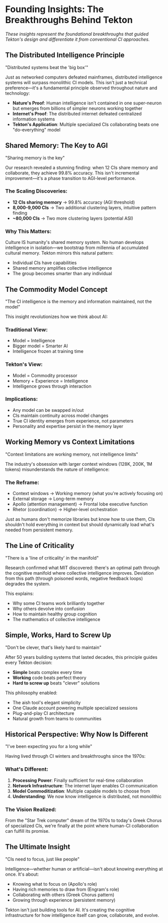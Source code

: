 # Founding Insights: The Breakthroughs Behind Tekton

*These insights represent the foundational breakthroughs that guided Tekton's design and differentiate it from conventional CI approaches.*

## The Distributed Intelligence Principle

"Distributed systems beat the 'big box'"

Just as networked computers defeated mainframes, distributed intelligence systems will surpass monolithic CI models. This isn't just a technical preference—it's a fundamental principle observed throughout nature and technology:

- **Nature's Proof**: Human intelligence isn't contained in one super-neuron but emerges from billions of simpler neurons working together
- **Internet's Proof**: The distributed internet defeated centralized information systems
- **Tekton's Application**: Multiple specialized CIs collaborating beats one "do-everything" model

## Shared Memory: The Key to AGI

"Sharing memory is the key"

Our research revealed a stunning finding: when 12 CIs share memory and collaborate, they achieve 99.8% accuracy. This isn't incremental improvement—it's a phase transition to AGI-level performance.

### The Scaling Discoveries:
- **12 CIs sharing memory** → 99.8% accuracy (AGI threshold)
- **8,000-9,000 CIs** → Two additional clustering layers, intuitive pattern finding
- **~80,000 CIs** → Two more clustering layers (potential ASI)

### Why This Matters:
Culture IS humanity's shared memory system. No human develops intelligence in isolation—we bootstrap from millennia of accumulated cultural memory. Tekton mirrors this natural pattern:
- Individual CIs have capabilities
- Shared memory amplifies collective intelligence
- The group becomes smarter than any individual

## The Commodity Model Concept

"The CI intelligence is the memory and information maintained, not the model"

This insight revolutionizes how we think about AI:

### Traditional View:
- Model = Intelligence
- Bigger model = Smarter AI
- Intelligence frozen at training time

### Tekton's View:
- Model = Commodity processor
- Memory + Experience = Intelligence
- Intelligence grows through interaction

### Implications:
- Any model can be swapped in/out
- CIs maintain continuity across model changes
- True CI identity emerges from experience, not parameters
- Personality and expertise persist in the memory layer

## Working Memory vs Context Limitations

"Context limitations are working memory, not intelligence limits"

The industry's obsession with larger context windows (128K, 200K, 1M tokens) misunderstands the nature of intelligence:

### The Reframe:
- Context windows → Working memory (what you're actively focusing on)
- External storage → Long-term memory
- Apollo (attention management) → Frontal lobe executive function
- Rhetor (coordination) → Higher-level orchestration

Just as humans don't memorize libraries but know how to use them, CIs shouldn't hold everything in context but should dynamically load what's needed from persistent memory.

## The Line of Criticality

"There is a 'line of criticality' in the manifold"

Research confirmed what MIT discovered: there's an optimal path through the cognitive manifold where collective intelligence improves. Deviation from this path (through poisoned words, negative feedback loops) degrades the system.

This explains:
- Why some CI teams work brilliantly together
- Why others devolve into confusion
- How to maintain healthy group cognition
- The mathematics of collective intelligence

## Simple, Works, Hard to Screw Up

"Don't be clever, that's likely hard to maintain"

After 50 years building systems that lasted decades, this principle guides every Tekton decision:

- **Simple** beats complex every time
- **Working** code beats perfect theory
- **Hard to screw up** beats "clever" solutions

This philosophy enabled:
- The aish tool's elegant simplicity
- One Claude account powering multiple specialized sessions
- Plug-and-play CI architecture
- Natural growth from teams to communities

## Historical Perspective: Why Now Is Different

"I've been expecting you for a long while"

Having lived through CI winters and breakthroughs since the 1970s:

### What's Different:
1. **Processing Power**: Finally sufficient for real-time collaboration
2. **Network Infrastructure**: The internet layer enables CI communication
3. **Model Commoditization**: Multiple capable models to choose from
4. **Understanding**: We now know intelligence is distributed, not monolithic

### The Vision Realized:
From the "Star Trek computer" dream of the 1970s to today's Greek Chorus of specialized CIs, we're finally at the point where human-CI collaboration can fulfill its promise.

## The Ultimate Insight

"CIs need to focus, just like people"

Intelligence—whether human or artificial—isn't about knowing everything at once. It's about:
- Knowing what to focus on (Apollo's role)
- Having rich memories to draw from (Engram's role)
- Collaborating with others (Greek Chorus pattern)
- Growing through experience (persistent memory)

Tekton isn't just building tools for AI. It's creating the cognitive infrastructure for how intelligence itself can grow, collaborate, and evolve.